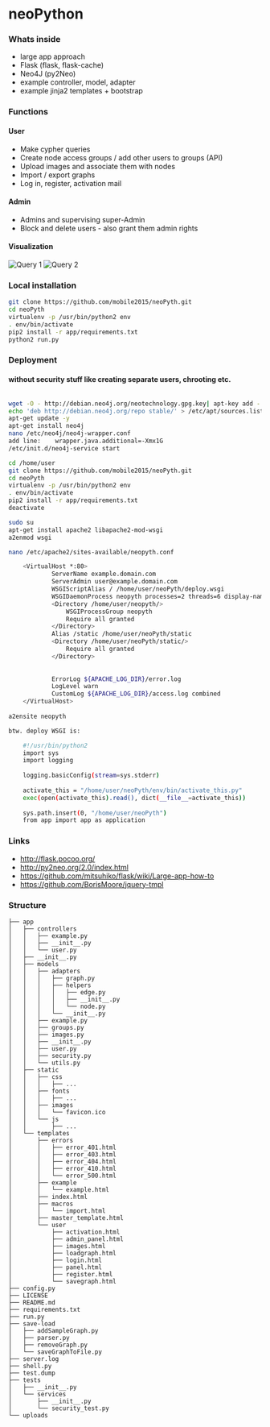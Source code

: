 # neoPython

### Whats inside

* large app approach
* Flask (flask, flask-cache)
* Neo4J (py2Neo)
* example controller, model, adapter
* example jinja2 templates + bootstrap


### Functions

#### User
* Make cypher queries
* Create node access groups / add other users to groups (API)
* Upload images and associate them with nodes
* Import / export graphs
* Log in, register, activation mail

#### Admin
* Admins and supervising super-Admin
* Block and delete users - also grant them admin rights

#### Visualization

![Query 1](query_1.png)
![Query 2](query_2.png)


### Local installation
```sh
git clone https://github.com/mobile2015/neoPyth.git
cd neoPyth
virtualenv -p /usr/bin/python2 env
. env/bin/activate
pip2 install -r app/requirements.txt
python2 run.py
```

### Deployment
#### without security stuff like creating separate users, chrooting etc.

```sh

wget -O - http://debian.neo4j.org/neotechnology.gpg.key| apt-key add -
echo 'deb http://debian.neo4j.org/repo stable/' > /etc/apt/sources.list.d/neo4j.list
apt-get update -y
apt-get install neo4j
nano /etc/neo4j/neo4j-wrapper.conf
add line:    wrapper.java.additional=-Xmx1G
/etc/init.d/neo4j-service start

cd /home/user
git clone https://github.com/mobile2015/neoPyth.git
cd neoPyth
virtualenv -p /usr/bin/python2 env
. env/bin/activate
pip2 install -r app/requirements.txt
deactivate

sudo su
apt-get install apache2 libapache2-mod-wsgi
a2enmod wsgi

nano /etc/apache2/sites-available/neopyth.conf

    <VirtualHost *:80>
            ServerName example.domain.com
            ServerAdmin user@example.domain.com
            WSGIScriptAlias / /home/user/neoPyth/deploy.wsgi
            WSGIDaemonProcess neopyth processes=2 threads=6 display-name=neopyth user=user group=users
            <Directory /home/user/neopyth/>
                WSGIProcessGroup neopyth
                Require all granted
            </Directory>
            Alias /static /home/user/neoPyth/static
            <Directory /home/user/neoPyth/static/>
                Require all granted
            </Directory>
    
    
            ErrorLog ${APACHE_LOG_DIR}/error.log
            LogLevel warn
            CustomLog ${APACHE_LOG_DIR}/access.log combined
    </VirtualHost>
    
a2ensite neopyth

btw. deploy WSGI is:

    #!/usr/bin/python2
    import sys
    import logging
    
    logging.basicConfig(stream=sys.stderr)
    
    activate_this = "/home/user/neoPyth/env/bin/activate_this.py"
    exec(open(activate_this).read(), dict(__file__=activate_this))
    
    sys.path.insert(0, "/home/user/neoPyth")
    from app import app as application

```

### Links

* http://flask.pocoo.org/
* http://py2neo.org/2.0/index.html
* https://github.com/mitsuhiko/flask/wiki/Large-app-how-to
* https://github.com/BorisMoore/jquery-tmpl

### Structure

```
├── app
│   ├── controllers
│   │   ├── example.py
│   │   ├── __init__.py
│   │   └── user.py
│   ├── __init__.py
│   ├── models
│   │   ├── adapters
│   │   │   ├── graph.py
│   │   │   ├── helpers
│   │   │   │   ├── edge.py
│   │   │   │   ├── __init__.py
│   │   │   │   └── node.py
│   │   │   └── __init__.py
│   │   ├── example.py
│   │   ├── groups.py
│   │   ├── images.py
│   │   ├── __init__.py
│   │   ├── user.py
│   │   ├── security.py
│   │   └── utils.py
│   ├── static
│   │   ├── css
│   │   │   ├── ...
│   │   ├── fonts
│   │   │   ├── ...
│   │   ├── images
│   │   │   └── favicon.ico
│   │   └── js
│   │       ├── ...
│   └── templates
│       ├── errors
│       │   ├── error_401.html
│       │   ├── error_403.html
│       │   ├── error_404.html
│       │   ├── error_410.html
│       │   └── error_500.html
│       ├── example
│       │   └── example.html
│       ├── index.html
│       ├── macros
│       │   └── import.html
│       ├── master_template.html
│       └── user
│           ├── activation.html
│           ├── admin_panel.html
│           ├── images.html
│           ├── loadgraph.html
│           ├── login.html
│           ├── panel.html
│           ├── register.html
│           └── savegraph.html
├── config.py
├── LICENSE
├── README.md
├── requirements.txt
├── run.py
├── save-load
│   ├── addSampleGraph.py
│   ├── parser.py
│   ├── removeGraph.py
│   └── saveGraphToFile.py
├── server.log
├── shell.py
├── test.dump
├── tests
│   ├── __init__.py
│   └── services
│       ├── __init__.py
│       └── security_test.py
└── uploads

```
